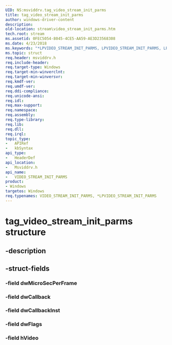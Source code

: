 ```yaml
---
UID: NS:msviddrv.tag_video_stream_init_parms
title: tag_video_stream_init_parms
author: windows-driver-content
description: 
old-location: stream\video_stream_init_parms.htm
tech.root: stream
ms.assetid: 0FEC5054-8045-4CE5-AA59-AE3D23568308
ms.date: 4/23/2018
ms.keywords: "*LPVIDEO_STREAM_INIT_PARMS, LPVIDEO_STREAM_INIT_PARMS, LPVIDEO_STREAM_INIT_PARMS structure pointer [Streaming Media Devices], VIDEO_STREAM_INIT_PARMS, VIDEO_STREAM_INIT_PARMS structure [Streaming Media Devices], msviddrv/LPVIDEO_STREAM_INIT_PARMS, msviddrv/VIDEO_STREAM_INIT_PARMS, stream.video_stream_init_parms, tag_video_stream_init_parms"
ms.topic: struct
req.header: msviddrv.h
req.include-header: 
req.target-type: Windows
req.target-min-winverclnt: 
req.target-min-winversvr: 
req.kmdf-ver: 
req.umdf-ver: 
req.ddi-compliance: 
req.unicode-ansi: 
req.idl: 
req.max-support: 
req.namespace: 
req.assembly: 
req.type-library: 
req.lib: 
req.dll: 
req.irql: 
topic_type:
-	APIRef
-	kbSyntax
api_type:
-	HeaderDef
api_location:
-	Msviddrv.h
api_name:
-	VIDEO_STREAM_INIT_PARMS
product:
- Windows
targetos: Windows
req.typenames: VIDEO_STREAM_INIT_PARMS, *LPVIDEO_STREAM_INIT_PARMS
---
```


# tag_video_stream_init_parms structure


## -description





## -struct-fields




### -field dwMicroSecPerFrame


### -field dwCallback


### -field dwCallbackInst


### -field dwFlags


### -field hVideo

